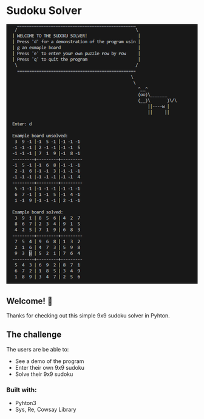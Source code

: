 # Sudoku Solver

![Design preview for the Sudoku Solver](./preview.png)

## Welcome! 👋

Thanks for checking out this simple 9x9 sudoku solver in Pyhton.

## The challenge

The users are be able to:

- See a demo of the program
- Enter their own 9x9 sudoku
- Solve their 9x9 sudoku

### Built with:

- Pyhton3
- Sys, Re, Cowsay Library
